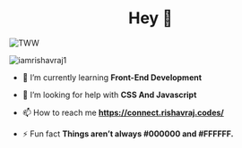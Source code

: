 <h1 align="center">Hey 👋</h1>

![TWW](https://user-images.githubusercontent.com/62508858/114026069-7118d780-9893-11eb-8fbd-548cdbe3b73b.png)


<p align="left"> <img src="https://komarev.com/ghpvc/?username=iamrishavraj1&label=Profile%20views&color=0e75b6&style=flat" alt="iamrishavraj1" /> </p>

- 🌱 I’m currently learning **Front-End Development**

- 🤝 I’m looking for help with **CSS And Javascript**

- 📫 How to reach me **https://connect.rishavraj.codes/**

- ⚡ Fun fact **Things aren’t always #000000 and #FFFFFF.**




